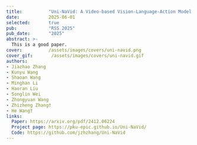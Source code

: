 ```yaml
---
title:          "Uni-NaVid: A Video-based Vision-Language-Action Model for Unifying Embodied Navigation Tasks"
date:           2025-06-01
selected:       true
pub:            "RSS 2025"
pub_date:       "2025"
abstract: >-
  This is a good paper.
cover:          /assets/images/covers/uni-navid.png
cover_gif:       /assets/images/covers/uni-navid.gif
authors:
- Jiazhao Zhang
- Kunyu Wang
- Shaoan Wang
- Minghan Li
- Haoran Liu
- Songlin Wei
- Zhongyuan Wang
- Zhizheng Zhang†
- He Wang†
links:
  Paper: https://arxiv.org/pdf/2412.06224
  Project page: https://pku-epic.github.io/Uni-NaVid/
  Code: https://github.com/jzhzhang/Uni-NaVid
---
```

